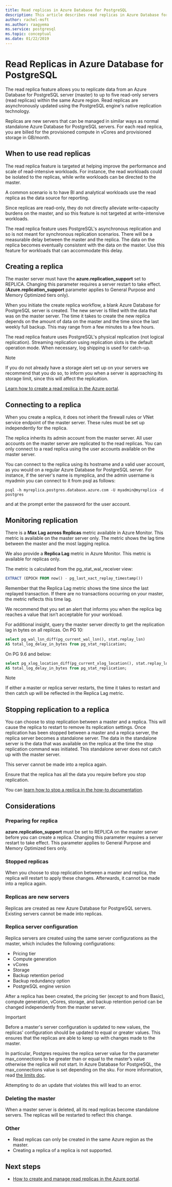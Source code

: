 ```yaml
---
title: Read replicas in Azure Database for PostgreSQL
description: This article describes read replicas in Azure Database for PostgreSQL.
author: rachel-msft
ms.author: raagyema
ms.service: postgresql
ms.topic: conceptual
ms.date: 01/22/2019
---
```


# Read Replicas in Azure Database for PostgreSQL
The read replica feature allows you to replicate data from an Azure Database for PostgreSQL server (master) to up to five read-only servers (read replicas) within the same Azure region. Read replicas are asynchronously updated using the PostgreSQL engine's native replication technology.

Replicas are new servers that can be managed in similar ways as normal standalone Azure Database for PostgreSQL servers. For each read replica, you are billed for the provisioned compute in vCores and provisioned storage in GB/month.

## When to use read replicas
The read replica feature is targeted at helping improve the performance and scale of read-intensive workloads. For instance, the read workloads could be isolated to the replicas, while write workloads can be directed to the master.

A common scenario is to have BI and analytical workloads use the read replica as the data source for reporting.

Since replicas are read-only, they do not directly alleviate write-capacity burdens on the master, and so this feature is not targeted at write-intensive workloads.

The read replica feature uses PostgreSQL's asynchronous replication and so is not meant for synchronous replication scenarios. There will be a measurable delay between the master and the replica. The data on the replica becomes eventually consistent with the data on the master. Use this feature for workloads that can accommodate this delay.

## Creating a replica
The master server must have the **azure.replication_support** set to REPLICA. Changing this parameter requires a server restart to take effect. (**Azure.replication_support** parameter applies to General Purpose and Memory Optimized tiers only).

When you initiate the create replica workflow, a blank Azure Database for PostgreSQL server is created. The new server is filled with the data that was on the master server. The time it takes to create the new replica depends on the amount of data on the master and the time since the last weekly full backup. This may range from a few minutes to a few hours.

The read replica feature uses PostgreSQL's physical replication (not logical replication). Streaming replication using replication slots is the default operation mode. When necessary, log shipping is used for catch-up.

> [!NOTE]
> If you do not already have a storage alert set up on your servers we recommend that you do so, to inform you when a server is approaching its storage limit, since this will affect the replication.

[Learn how to create a read replica in the Azure portal](howto-read-replicas-portal.md).

## Connecting to a replica
When you create a replica, it does not inherit the firewall rules or VNet service endpoint of the master server. These rules must be set up independently for the replica.

The replica inherits its admin account from the master server. All user accounts on the master server are replicated to the read replicas. You can only connect to a read replica using the user accounts available on the master server.

You can connect to the replica using its hostname and a valid user account, as you would on a regular Azure Database for PostgreSQL server. For instance, if the server's name is myreplica, and the admin username is myadmin you can connect to it from psql as follows:

```
psql -h myreplica.postgres.database.azure.com -U myadmin@myreplica -d postgres
```
and at the prompt enter the password for the user account.

## Monitoring replication
There is a **Max Lag across Replicas** metric available in Azure Monitor. This metric is available on the master server only. The metric shows the lag time between the master and the most lagging replica. 

We also provide a **Replica Lag** metric in Azure Monitor. This metric is available for replicas only. 

The metric is calculated from the pg_stat_wal_receiver view:

```SQL
EXTRACT (EPOCH FROM now() - pg_last_xact_replay_timestamp())
```
Remember that the Replica Lag metric shows the time since the last replayed transaction. If there are no transactions occurring on your master, the metric reflects this time lag.

We recommend that you set an alert that informs you when the replica lag reaches a value that isn’t acceptable for your workload. 

For additional insight, query the master server directly to get the replication lag in bytes on all replicas.
On PG 10:
```SQL
select pg_wal_lsn_diff(pg_current_wal_lsn(), stat.replay_lsn) 
AS total_log_delay_in_bytes from pg_stat_replication;
```

On PG 9.6 and below:
```SQL
select pg_xlog_location_diff(pg_current_xlog_location(), stat.replay_location) 
AS total_log_delay_in_bytes from pg_stat_replication;
```

> [!NOTE]
> If either a master or replica server restarts, the time it takes to restart and then catch up will be reflected in the Replica Lag metric.

## Stopping replication to a replica
You can choose to stop replication between a master and a replica. This will cause the replica to restart to remove its replication settings. Once replication has been stopped between a master and a replica server, the replica server becomes a standalone server. The data in the standalone server is the data that was available on the replica at the time the stop replication command was initiated. This standalone server does not catch up with the master server.

This server cannot be made into a replica again.

Ensure that the replica has all the data you require before you stop replication.

You can [learn how to stop a replica in the how-to documentation](howto-read-replicas-portal.md).


## Considerations

### Preparing for replica
**azure.replication_support** must be set to REPLICA on the master server before you can create a replica. Changing this parameter requires a server restart to take effect. This parameter applies to General Purpose and Memory Optimized tiers only.

### Stopped replicas
When you choose to stop replication between a master and replica, the replica will restart to apply these changes. Afterwards, it cannot be made into a replica again.

### Replicas are new servers
Replicas are created as new Azure Database for PostgreSQL servers. Existing servers cannot be made into replicas.

### Replica server configuration
Replica servers are created using the same server configurations as the master, which includes the following configurations:
- Pricing tier
- Compute generation
- vCores
- Storage
- Backup retention period
- Backup redundancy option
- PostgreSQL engine version

After a replica has been created, the pricing tier (except to and from Basic), compute generation, vCores, storage, and backup retention period can be changed independently from the master server.

> [!IMPORTANT]
> Before a master's server configuration is updated to new values, the replicas' configuration should be updated to equal or greater values. This ensures that the replicas are able to keep up with changes made to the master.

In particular, Postgres requires the replica server value for the parameter max_connections to be greater than or equal to the master’s value otherwise the replica will not start. In Azure Database for PostgreSQL, the max_connections value is set depending on the sku. For more information, read [the limits doc](concepts-limits.md). 

Attempting to do an update that violates this will lead to an error.


### Deleting the master
When a master server is deleted, all its read replicas become standalone servers. The replicas will be restarted to reflect this change.

### Other
- Read replicas can only be created in the same Azure region as the master.
- Creating a replica of a replica is not supported.

## Next steps
- [How to create and manage read replicas in the Azure portal](howto-read-replicas-portal.md).
